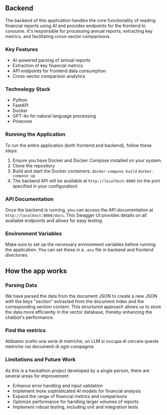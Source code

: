 ## Backend

The backend of this application handles the core functionality of reading financial reports using AI and provides endpoints for the frontend to consume. It's responsible for processing annual reports, extracting key metrics, and facilitating cross-sector comparisons.

### Key Features

- AI-powered parsing of annual reports
- Extraction of key financial metrics
- API endpoints for frontend data consumption
- Cross-sector comparison analytics

### Technology Stack

- Python
- FastAPI
- Docker
- GPT-4o for natural language processing
- Pinecone

### Running the Application

To run the entire application (both frontend and backend), follow these steps:

1. Ensure you have Docker and Docker Compose installed on your system.
2. Clone the repository
3. Build and start the Docker containers:
   `docker-compose build`
   `docker-compose up`
4. The backend API will be available at `http://localhost:8000` (or the port specified in your configuration)

### API Documentation

Once the backend is running, you can access the API documentation at `http://localhost:8000/docs`. This Swagger UI provides details on all available endpoints and allows for easy testing.

### Environment Variables

Make sure to set up the necessary environment variables before running the application.
You can set these in a `.env` file in backend and frontend directories.

## How the app works

### Parsing Data
We have parsed the data from the document JSON to create a new JSON with the keys "section" extracted from the document index and the corresponding section content. This structured approach allows us to store the data more efficiently in the vector database, thereby enhancing the chatbot's performance.

### Find the metrics
Abbiamo scelto una serie di metriche, un LLM si occupa di cercare queste metriche nei documenti di ogni compagnia 

### Limitations and Future Work

As this is a hackathon project developed by a single person, there are several areas for improvement:

- Enhance error handling and input validation
- Implement more sophisticated AI models for financial analysis
- Expand the range of financial metrics and comparisons
- Optimize performance for handling larger volumes of reports
- Implement robust testing, including unit and integration tests